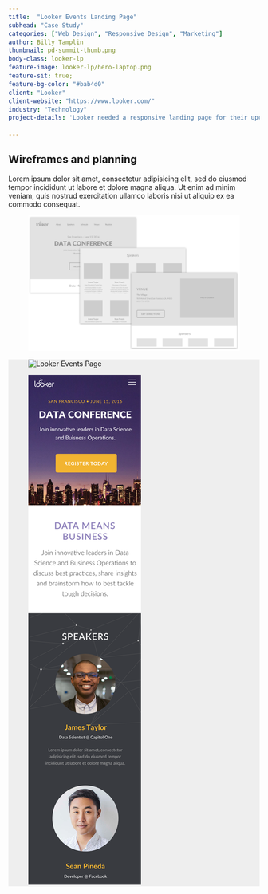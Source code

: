 ```yaml
---
title:  "Looker Events Landing Page"
subhead: "Case Study"
categories: ["Web Design", "Responsive Design", "Marketing"]
author: Billy Tamplin
thumbnail: pd-summit-thumb.png
body-class: looker-lp
feature-image: looker-lp/hero-laptop.png
feature-sit: true;
feature-bg-color: "#bab4d0"
client: "Looker"
client-website: "https://www.looker.com/"
industry: "Technology"
project-details: 'Looker needed a responsive landing page for their upcoming workshops and conferences. They reached out to me to design a single marketing page, displaying all the details for each event and an easy way  for visitors to sign up. This project gave me the opportunity to create a new visual style that looks great on desktops and phones.'

---
```


<section class="container-fluid content-block wireframes">
  <div class="container">
    <div class="row">
      <div class="col-sm-8 description center">
        <h2>Wireframes and planning</h2>
        <p>Lorem ipsum dolor sit amet, consectetur adipisicing elit, sed do eiusmod tempor incididunt ut labore et dolore magna aliqua. Ut enim ad minim veniam, quis nostrud exercitation ullamco laboris nisi ut aliquip ex ea commodo consequat.</p>
      </div>
      <figure>
        <img src="../img/looker-lp/looker-lp-wireframes.png" alt="Wireframes of content">
      </figure>
    </div>
  </div>
</section>
<section class="container-fluid content-block" style="background: #eee;">
  <div class="container">
    <div class="row">
      <figure class="col-xs-8 web-window">
        <img src="../img/looker-desktop-home.png" alt="Looker Events Page">
      </figure>
      <figure class="col-xs-4 web-window">
        <img src="../img/looker-mobile-home.png" alt="Looker Events Page">
      </figure>
    </div>
  </div>
</section>
